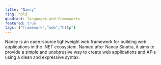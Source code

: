 ```yaml
---
title: "Nancy"
ring: hold
quadrant: languages-and-frameworks 
featured: true
tags: ["framework","web","http"]
--- 
```

Nancy is an open-source lightweight web framework for building web applications in the .NET ecosystem. Named after Nancy Sinatra, it aims to provide a simple and unobtrusive way to create web applications and APIs using a clean and expressive syntax.

